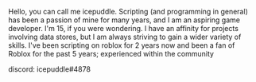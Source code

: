 
Hello, you can call me icepuddle. Scripting (and programming in general) has been a passion of mine for many years, and I am an aspiring game developer. I'm 15, if you were wondering. I have an affinity for projects involving data stores, but I am always striving to gain a wider variety of skills.
I've been scripting on roblox for 2 years now and been a fan of Roblox for the past 5 years; experienced within the community

discord: icepuddle#4878
